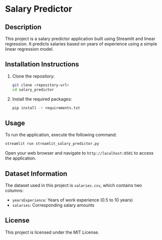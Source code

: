 # Salary Predictor

## Description
This project is a salary predictor application built using Streamlit and linear regression. It predicts salaries based on years of experience using a simple linear regression model.

## Installation Instructions
1. Clone the repository:
   ```bash
   git clone <repository-url>
   cd salary_predictor
   ```

2. Install the required packages:
   ```bash
   pip install -r requirements.txt
   ```

## Usage
To run the application, execute the following command:
```bash
streamlit run streamlit_salary_predictor.py
```
Open your web browser and navigate to `http://localhost:8501` to access the application.

## Dataset Information
The dataset used in this project is `salaries.csv`, which contains two columns:
- `yearsExperience`: Years of work experience (0.5 to 10 years)
- `salaries`: Corresponding salary amounts

## License
This project is licensed under the MIT License.
